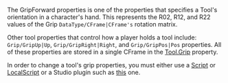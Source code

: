 The GripForward properties is one of the properties that specifies a Tool's orientation in a character's hand. This represents the R02, R12, and R22 values of the Grip `DataType/CFrame|CFrame's` rotation matrix.

Other tool properties that control how a player holds a tool include: `Grip/GripUp|Up`, `Grip/GripRight|Right`, and `Grip/GripPos|Pos` properties. All of these properties are stored in a single CFrame in the [Tool.Grip](https://developer.roblox.com/en-us/api-reference/property/Tool/Grip) property.

In order to change a tool's grip properties, you must either use a [Script](https://developer.roblox.com/en-us/api-reference/class/Script) or [LocalScript](https://developer.roblox.com/en-us/api-reference/class/LocalScript) or a Studio plugin such as [this](https://www.roblox.com/library/174577307/Tool-Grip-Editor-Plugin) one.